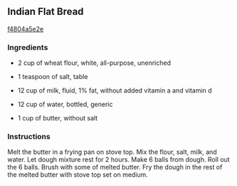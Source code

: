 ## Indian Flat Bread

[f4804a5e2e](http://www.food.com/recipe/indian-flat-bread-218492)

### Ingredients

 - 2 cup of wheat flour, white, all-purpose, unenriched

 - 1 teaspoon of salt, table

 - 12 cup of milk, fluid, 1% fat, without added vitamin a and vitamin d

 - 12 cup of water, bottled, generic

 - 1 cup of butter, without salt

### Instructions

Melt the butter in a frying pan on stove top. Mix the flour, salt, milk, and water. Let dough mixture rest for 2 hours. Make 6 balls from dough. Roll out the 6 balls. Brush with some of melted butter. Fry the dough in the rest of the melted butter with stove top set on medium.